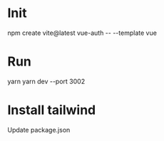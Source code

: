 # Init
npm create vite@latest vue-auth -- --template vue

# Run
yarn
yarn dev --port 3002

# Install tailwind
Update package.json






